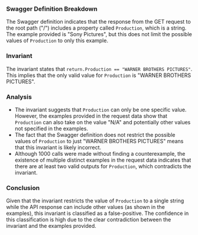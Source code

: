 ### Swagger Definition Breakdown
The Swagger definition indicates that the response from the GET request to the root path ("/") includes a property called `Production`, which is a string. The example provided is "Sony Pictures", but this does not limit the possible values of `Production` to only this example.

### Invariant
The invariant states that `return.Production == "WARNER BROTHERS PICTURES"`. This implies that the only valid value for `Production` is "WARNER BROTHERS PICTURES".

### Analysis
- The invariant suggests that `Production` can only be one specific value. However, the examples provided in the request data show that `Production` can also take on the value "N/A" and potentially other values not specified in the examples.
- The fact that the Swagger definition does not restrict the possible values of `Production` to just "WARNER BROTHERS PICTURES" means that this invariant is likely incorrect.
- Although 1000 calls were made without finding a counterexample, the existence of multiple distinct examples in the request data indicates that there are at least two valid outputs for `Production`, which contradicts the invariant.

### Conclusion
Given that the invariant restricts the value of `Production` to a single string while the API response can include other values (as shown in the examples), this invariant is classified as a false-positive. The confidence in this classification is high due to the clear contradiction between the invariant and the examples provided.
